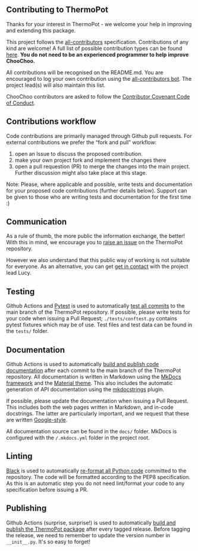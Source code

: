 ## Contributing to ThermoPot

Thanks for your interest in ThermoPot - we welcome your help in improving and extending this package. 

This project follows the [all-contributors](https://allcontributors.org/) specification. Contributions of any kind are welcome! A full list of possible contribution types can be found [here](https://allcontributors.org/docs/en/emoji-key). **You do not need to be an experienced programmer to help improve ChooChoo.**

All contributions will be recognised on the README.md.
You are encouraged to log your own contribution using the [all-contributors bot](https://allcontributors.org/docs/en/bot/usage). The project lead(s) will also maintain this list.

ChooChoo contributors are asked to follow the [Contributor Covenant Code of Conduct](https://github.com/NU-CEM/ThermoPot/blob/main/CODE_OF_CONDUCT.md).

## Contributions workflow

Code contributions are primarily managed through Github pull requests. For external contributions we prefer the “fork and pull” workflow:

1. open an Issue to discuss the proposed contribution. 
2. make your own project fork and implement the changes there
3. open a pull requestion (PR) to merge the changes into the main project. Further discussion might also take place at this stage.

Note: Please, where applicable and possible, write tests and documentation for your proposed code contributions (further details below). Support can be given to those who are writing tests and documentation for the first time :) 
        
## Communication

As a rule of thumb, the more public the information exchange, the better! With this in mind, we encourage you to [raise an issue](https://github.com/NU-CEM/ThermoPot/issues/new/choose) on the ThermoPot repository.

However we also understand that this public way of working is not suitable for everyone. As an alternative, you can get [get in contact](https://lucydot.github.io/about/) with the project lead Lucy. 

## Testing

Github Actions and [Pytest](https://docs.pytest.org/) is used to automatically [test all commits](https://github.com/NU-CEM/ThermoPot/actions/workflows/run-tests.yml) to the main branch of the ThermoPot repository. If possible, please write tests for your code when issuing a Pull Request; `./tests/conftest.py` contains pytest fixtures which may be of use. Test files and test data can be found in the `tests/` folder.

## Documentation

Github Actions is used to automatically [build and publish code documentation](https://github.com/NU-CEM/ThermoPot/actions/workflows/build-docs.yml) after each commit to the main branch of the ThermoPot repository. All documentation is written in Markdown using the [MkDocs framework](https://www.mkdocs.org/) and the [Material theme](https://squidfunk.github.io/mkdocs-material/). This also includes the automatic generation of API documentation using the [mkdocstrings](https://github.com/mkdocstrings/mkdocstrings) plugin. 

If possible, please update the documentation when issuing a Pull Request. This includes both the web pages written in Markdown, and in-code docstrings. The latter are particularly important, and we request that these are written [Google-style](https://gist.github.com/redlotus/3bc387c2591e3e908c9b63b97b11d24e).

All documentation source can be found in the `docs/` folder. MkDocs is configured with the `/.mkdocs.yml` folder in the project root.

## Linting

[Black](https://github.com/psf/black) is used to automatically [re-format all Python code](https://github.com/NU-CEM/ThermoPot/actions/workflows/lint-code.yml) committed to the repository. The code will be formatted according to the PEP8 specification. As this is an automatic step you do not need lint/format your code to any specification before issuing a PR.

## Publishing

Github Actions (surprise, surprise!) is used to automatically [build and publish the ThermoPot package](https://github.com/NU-CEM/ThermoPot/actions/workflows/build-n-publish.yml) after every tagged release. Before tagging the release, we need to remember to update the version number in `__init__.py`. It's so easy to forget!
